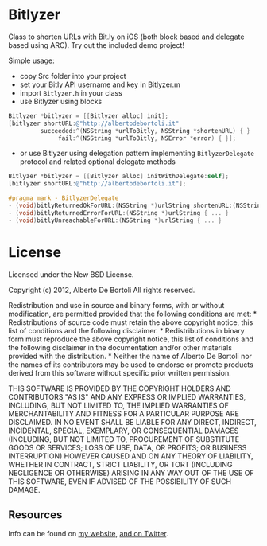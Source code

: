 # Bitlyzer

Class to shorten URLs with Bit.ly on iOS (both block based and delegate based using ARC).
Try out the included demo project!

Simple usage:

- copy Src folder into your project
- set your Bitly API username and key in Bitlyzer.m 
- import `Bitlyzer.h` in your class
- use Bitlyzer using blocks

``` objective-c
Bitlyzer *bitlyzer = [[Bitlyzer alloc] init];
[bitlyzer shortURL:@"http://albertodebortoli.it"
         succeeded:^(NSString *urlToBitly, NSString *shortenURL) { }
              fail:^(NSString *urlToBitly, NSError *error) { }];
```

- or use Bitlyzer using delegation pattern implementing `BitlyzerDelegate` protocol and related optional delegate methods

``` objective-c
Bitlyzer *bitlyzer = [[Bitlyzer alloc] initWithDelegate:self];
[bitlyzer shortURL:@"http://albertodebortoli.it"];
```

``` objective-c
#pragma mark - BitlyzerDelegate
- (void)bitlyReturnedOkForURL:(NSString *)urlString shortenURL:(NSString *)shortenURL { ... }
- (void)bitlyReturnedErrorForURL:(NSString *)urlString { ... }
- (void)bitlyUnreachableForURL:(NSString *)urlString { ... }
```

# License

Licensed under the New BSD License.

Copyright (c) 2012, Alberto De Bortoli
All rights reserved.

Redistribution and use in source and binary forms, with or without
modification, are permitted provided that the following conditions are met:
    * Redistributions of source code must retain the above copyright
      notice, this list of conditions and the following disclaimer.
    * Redistributions in binary form must reproduce the above copyright
      notice, this list of conditions and the following disclaimer in the
      documentation and/or other materials provided with the distribution.
    * Neither the name of Alberto De Bortoli nor the
      names of its contributors may be used to endorse or promote products
      derived from this software without specific prior written permission.

THIS SOFTWARE IS PROVIDED BY THE COPYRIGHT HOLDERS AND CONTRIBUTORS "AS IS" AND
ANY EXPRESS OR IMPLIED WARRANTIES, INCLUDING, BUT NOT LIMITED TO, THE IMPLIED
WARRANTIES OF MERCHANTABILITY AND FITNESS FOR A PARTICULAR PURPOSE ARE
DISCLAIMED. IN NO EVENT SHALL <COPYRIGHT HOLDER> BE LIABLE FOR ANY
DIRECT, INDIRECT, INCIDENTAL, SPECIAL, EXEMPLARY, OR CONSEQUENTIAL DAMAGES
(INCLUDING, BUT NOT LIMITED TO, PROCUREMENT OF SUBSTITUTE GOODS OR SERVICES;
LOSS OF USE, DATA, OR PROFITS; OR BUSINESS INTERRUPTION) HOWEVER CAUSED AND
ON ANY THEORY OF LIABILITY, WHETHER IN CONTRACT, STRICT LIABILITY, OR TORT
(INCLUDING NEGLIGENCE OR OTHERWISE) ARISING IN ANY WAY OUT OF THE USE OF THIS
SOFTWARE, EVEN IF ADVISED OF THE POSSIBILITY OF SUCH DAMAGE.

## Resources

Info can be found on [my website](http://www.albertodebortoli.it), [and on Twitter](http://twitter.com/albertodebo).
